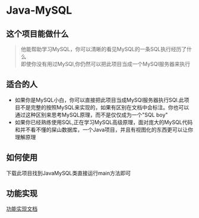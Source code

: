# Java-MySQL


## 这个项目能做什么

> 他能帮助学习MySQL，你可以清晰的看见MySQL的一条SQL执行经历了什么<br>
> 即使你没有用过MySQl,你仍然可以把此项目当成一个MySQl服务器来执行

## 适合的人

- 如果你是MySQL小白，你可以直接把此项目当成MySQl服务器执行SQl.此项目不是完整的按照MySQL来实现的，如果有区别在文档中会标注。你也可以通过这种区别来思考MySQL原理，而不是仅仅成为一个"SQL boy"
- 如果你已经熟练使用SQL,正在学习MySQL高级原理，面对庞大的MySQL代码和并不看不懂的屎山数据库，一个Java项目，并且有视图化的东西更可以让你理解原理


## 如何使用

下载此项目找到JavaMySQL类直接运行main方法即可



## 功能实现

[功能实现文档](./page/support.md)
